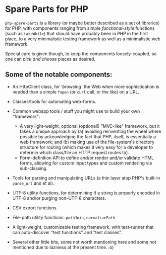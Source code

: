 # Spare Parts for PHP #

`php-spare-parts` is a library (or maybe better described as a set of libraries) for PHP,
with components ranging from simple *functional-style* functions (such as `takeWhile`) that
should have probably been in PHP in the first place, to a very minimalistic testing framework
as well as a minimalistic web framework.

Special care is given though, to keep the components loosely-coupled, so one can
*pick and choose* pieces as desired.

## Some of the notable components: ##

  * An HttpClient class, for *'browsing'* the Web when more sophistication is
    needed than a simple `fopen` (or `curl` call, or the like) on a URL.

  * Classes/tools for automating web-forms.

  * Common webapp tools / stuff you might use to build your own "framework":
    * A very light-weight, optional (optional!) "MVC-like" framework, but it
      takes a unique approach by (a) avoiding reinventing the wheel where possible
      by acknowledging the fact that PHP, itself, is essentially a web framework;
      and (b) making use of the file-system's directory structure for routing (which
      makes it very easy for a developer to determin which class/file an HTTP
      request routes to).
    * Form-definition API to define and/or render and/or validate HTML forms,
      allowing for custom input types and custom rendering via sub-classing.

  * Tools for parsing and manipulating URLs (a thin layer atop PHP's built-in
    `parse_url` and et al).

  * UTF-8 utility functions, for determining if a string is properly encoded in
    UTF-8 and/or purging non-UTF-8 characters.

  * CSV export functions.

  * File-path utility functions: `pathJoin`, `normalizePath`

  * A light-weight, customizable testing framework, with test-runner that can
    auto-discover "test functions" and "test classes".

  * Several other little bits, some not worth mentioning here and some not
    mentioned due to laziness at the present time. :o)
